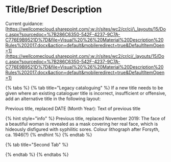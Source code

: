 # Title/Brief Description

Current guidance: [https://wellcomecloud.sharepoint.com/:w:/r/sites/wc2/cr/ci/\_layouts/15/Doc.aspx?sourcedoc=%7B286C6350-542F-4237-9C7A-C776E9B9521D%7D&file=Visual%20%26%20Material%20Description%20Rules%202017.docx&action=default&mobileredirect=true&DefaultItemOpen=1](https://wellcomecloud.sharepoint.com/:w:/r/sites/wc2/cr/ci/_layouts/15/Doc.aspx?sourcedoc=%7B286C6350-542F-4237-9C7A-C776E9B9521D%7D&file=Visual%20%26%20Material%20Description%20Rules%202017.docx&action=default&mobileredirect=true&DefaultItemOpen=1)



{% tabs %}
{% tab title="Legacy cataloguing" %}
If a new title needs to be given where an existing cataloguer title is incorrect, insufficient or offensive, add an alternative title in the following layout: 

Previous title, replaced DATE \(Month Year\): Text of previous title

{% hint style="info" %}
Previous title, replaced November 2019: The face of a beautiful woman is revealed as a mask covering her real face, which is hideously disfigured with syphilitic sores. Colour lithograph after Forsyth, ca. 1946\(?\)
{% endhint %}
{% endtab %}

{% tab title="Second Tab" %}

{% endtab %}
{% endtabs %}



